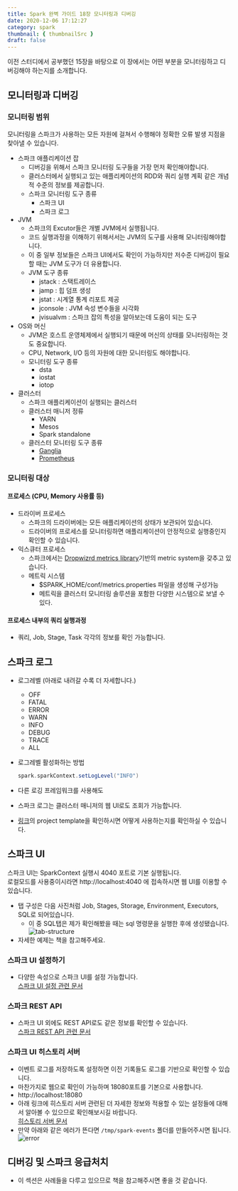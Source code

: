 ```yaml
---
title: Spark 완벽 가이드 18장 모니터링과 디버깅
date: 2020-12-06 17:12:27
category: spark
thumbnail: { thumbnailSrc }
draft: false
---
```


이전 스터디에서 공부했던 15장을 바탕으로
이 장에서는 어떤 부분을 모니터링하고 디버깅해야 하는지를 소개합니다.

## 모니터링과 디버깅

### 모니터링 범위

모니터링을 스파크가 사용하는 모든 자원에 걸쳐서 수행해야
정확한 오류 발생 지점을 찾아낼 수 있습니다.

- 스파크 애플리케이션 잡
  - 디버깅을 위해서 스파크 모니터링 도구들을 가장 먼저 확인해야합니다.
  - 클러스터에서 실행되고 있는 애플리케이션의 RDD와 쿼리 실행 계획 같은 개념적 수준의 정보를 제공합니다.
  - 스파크 모니터링 도구 종류
    - 스파크 UI
    - 스파크 로그
- JVM
  - 스파크의 Excutor들은 개별 JVM에서 실행됩니다.
  - 코드 실행과정을 이해하기 위해서서는 JVM의 도구를 사용해 모니터링해야합니다.
  - 이 중 일부 정보들은 스파크 UI에서도 확인이 가능하지만 저수준 디버깅이 필요할 때는 JVM 도구가 더 유용합니다.
  - JVM 도구 종류
    - jstack : 스택트레이스
    - jamp : 힙 덤프 생성
    - jstat : 시계열 통계 리포트 제공
    - jconsole : JVM 속성 변수들을 시각화
    - jvisualvm : 스파크 잡의 특성을 알아보는데 도움이 되는 도구
- OS와 머신
  - JVM은 호스트 운영체제에서 실행되기 때문에 머신의 상태를 모니터링하는 것도 중요합니다.
  - CPU, Network, I/O 등의 자원에 대한 모니터링도 해야합니다.
  - 모니터링 도구 종류
    - dsta
    - iostat
    - iotop
- 클러스터
  - 스파크 애플리케이션이 실행되는 클러스터
  - 클러스터 매니저 정류
    - YARN
    - Mesos
    - Spark standalone
  - 클러스터 모니터링 도구 종류
    - [Ganglia](http://ganglia.info/)
    - [Prometheus](https://prometheus.io/)

### 모니터링 대상

#### 프로세스 (CPU, Memory 사용률 등)

- 드라이버 프로세스
  - 스파크의 드라이버에는 모든 애플리케이션의 상태가 보관되어 있습니다.
  - 드라이버의 프로세스를 모니터링하면 애플리케이션이 안정적으로 실행중인지 확인할 수 있습니다.
- 익스큐터 프로세스
  - 스파크에서는 [Dropwizrd metrics library](https://metrics.dropwizard.io/4.1.2/)기반의 metric system을 갖추고 있습니다.
  - 메트릭 시스템
    - \$SPARK_HOME/conf/metrics.properties 파일을 생성해 구성가능
    - 메트릭을 클러스터 모니터링 솔루션을 포함한 다양한 시스템으로 보낼 수 있다.

#### 프로세스 내부의 쿼리 실행과정

- 쿼리, Job, Stage, Task 각각의 정보를 확인 가능합니다.

## 스파크 로그

- 로그레벨 (아래로 내려갈 수록 더 자세합니다.)

  - OFF
  - FATAL
  - ERROR
  - WARN
  - INFO
  - DEBUG
  - TRACE
  - ALL

- 로그레벨 활성화하는 방법

  ```scala
  spark.sparkContext.setLogLevel("INFO")
  ```

- 다른 로깅 프레임워크를 사용해도
- 스파크 로그는 클러스터 매니저의 웹 UI로도 조회가 가능합니다.
- [링크](https://github.com/FVBros/Spark-The-Definitive-Guide/tree/master/project-templates)의 project template을 확인하시면 어떻게 사용하는지를 확인하실 수 있습니다.

## 스파크 UI

스파크 UI는 SparkContext 실행시 4040 포트로 기본 실행됩니다.  
로컬모드를 사용중이시라면 http://localhost:4040 에 접속하시면 웹 UI를 이용할 수 있습니다.

- 탭 구성은 다음 사진처럼 Job, Stages, Storage, Environment, Executors, SQL로 되어있습니다.
  - 이 중 SQL탭은 제가 확인해봤을 때는 sql 명령문을 실행한 후에 생성됐습니다.  
    ![tab-structure](./18장/spark-ui-tab.png)
- 자세한 예제는 책을 참고해주세요.

### 스파크 UI 설정하기

- 다양한 속성으로 스파크 UI를 설정 가능합니다.  
  [스파크 UI 설정 관련 문서](http://spark.apache.org/docs/latest/monitoring.html#spark-configuration-options)

### 스파크 REST API

- 스파크 UI 외에도 REST API로도 같은 정보를 확인할 수 있습니다.  
  [스파크 REST API 관련 문서](http://spark.apache.org/docs/latest/monitoring.html#rest-api)

### 스파크 UI 히스토리 서버

- 이벤트 로그를 저장하도록 설정하면 이전 기록들도 로그를 기반으로 확인할 수 있습니다.
- 마찬가지로 웹으로 확인이 가능하며 18080포트를 기본으로 사용합니다.
- http://localhost:18080
- 아래 링크에 히스토리 서버 관련된 더 자세한 정보와 적용할 수 있는 설정들에 대해서 알아볼 수 있으므로 확인해보시길 바랍니다.  
  [히스토리 서버 문서](https://spark.apache.org/docs/latest/monitoring.html)
- 만약 아래와 같은 에러가 뜬다면 `/tmp/spark-events` 폴더를 만들어주시면 됩니다.
  ![error](./18장/spark-history-server-error.png)

## 디버깅 및 스파크 응급처치

- 이 섹션은 사례들을 다루고 있으므로 책을 참고해주시면 좋을 것 같습니다.
